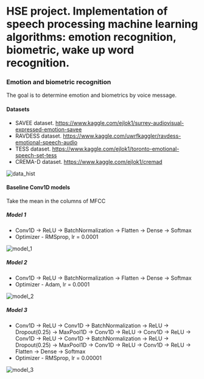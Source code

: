 # HSE project. Implementation of speech processing machine learning algorithms: emotion recognition, biometric, wake up word recognition.

### Emotion and biometric recognition

The goal is to determine emotion and biometrics by voice message.

#### Datasets

- SAVEE dataset. https://www.kaggle.com/ejlok1/surrey-audiovisual-expressed-emotion-savee
- RAVDESS dataset. https://www.kaggle.com/uwrfkaggler/ravdess-emotional-speech-audio
- TESS dataset. https://www.kaggle.com/ejlok1/toronto-emotional-speech-set-tess
- CREMA-D dataset. https://www.kaggle.com/ejlok1/cremad

![data_hist](https://user-images.githubusercontent.com/55574235/99854703-8aa0d780-2baf-11eb-9be7-95f9ef9983a0.png)

#### Baseline Conv1D models

Take the mean in the columns of MFCC

##### Model 1

- Conv1D → ReLU → BatchNormalization → Flatten → Dense → Softmax
- Optimizer - RMSprop, lr = 0.0001

![model_1](https://user-images.githubusercontent.com/55574235/99855311-c5efd600-2bb0-11eb-931a-a28f0237d2de.png)

##### Model 2

- Conv1D → ReLU → BatchNormalization → Flatten → Dense → Softmax
- Optimizer - Adam, lr = 0.0001

![model_2](https://user-images.githubusercontent.com/55574235/99855420-08b1ae00-2bb1-11eb-9dda-06a59a201453.png)

##### Model 3

- Conv1D → ReLU → Conv1D → BatchNormalization → ReLU → Dropout(0.25) → MaxPool1D → Conv1D → ReLU → Conv1D → ReLU → Conv1D → ReLU → Conv1D → BatchNormalization → ReLU → Dropout(0.25) → MaxPool1D → Conv1D → ReLU → Conv1D → ReLU → Flatten → Dense → Softmax
- Optimizer - RMSprop, lr = 0.00001

![model_3](https://user-images.githubusercontent.com/55574235/99855835-e40a0600-2bb1-11eb-9a46-418f914a2dae.png)
